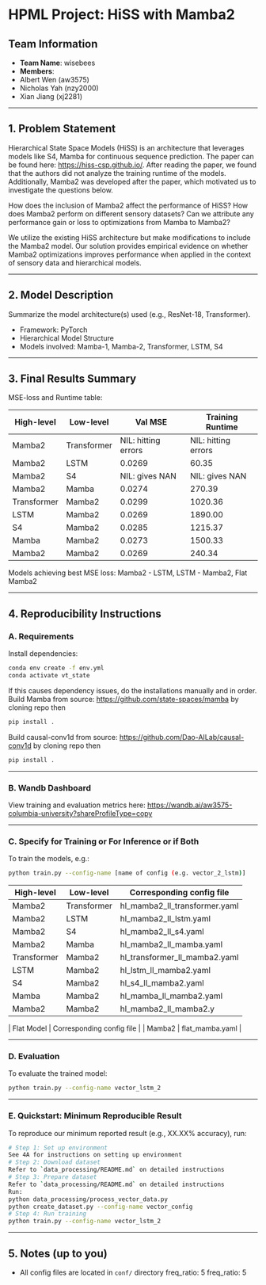 # HPML Project: HiSS with Mamba2
## Team Information
- **Team Name**: wisebees
- **Members**:
- Albert Wen (aw3575)
- Nicholas Yah (nzy2000)
- Xian Jiang (xj2281)
---
## 1. Problem Statement
Hierarchical State Space Models (HiSS) is an architecture that leverages models like S4, Mamba for continuous sequence prediction. The paper can be found here: https://hiss-csp.github.io/. After reading the paper, we found that the authors did not analyze the training runtime of the models. Additionally, Mamba2 was developed after the paper, which motivated us to investigate the questions below.

How does the inclusion of Mamba2 affect the performance of HiSS?
How does Mamba2 perform on different sensory datasets?
Can we attribute any performance gain or loss to optimizations from Mamba to Mamba2?

We utilize the existing HiSS architecture but make modifications to include the Mamba2 model. Our solution provides empirical evidence on whether Mamba2 optimizations improves performance when applied in the context of sensory data and hierarchical models.

---
## 2. Model Description
Summarize the model architecture(s) used (e.g., ResNet-18, Transformer).
- Framework: PyTorch
- Hierarchical Model Structure
- Models involved: Mamba-1, Mamba-2, Transformer, LSTM, S4
---
## 3. Final Results Summary
MSE-loss and Runtime table:

| High-level | Low-level | Val MSE | Training Runtime |
|----------------------|-------------|-------------|-------------|
| Mamba2 | Transformer | NIL: hitting errors | NIL: hitting errors |
| Mamba2 | LSTM | 0.0269 | 60.35 |
| Mamba2 | S4 | NIL: gives NAN | NIL: gives NAN |
| Mamba2 | Mamba | 0.0274 | 270.39 |
| Transformer | Mamba2 | 0.0299 | 1020.36 |
| LSTM | Mamba2 | 0.0269 | 1890.00 |
| S4 | Mamba2 | 0.0285 | 1215.37 |
| Mamba | Mamba2 | 0.0273 | 1500.33 |
| Mamba2 | Mamba2 | 0.0269 | 240.34 |



Models achieving best MSE loss: Mamba2 - LSTM, LSTM - Mamba2, Flat Mamba2

---
## 4. Reproducibility Instructions
### A. Requirements
Install dependencies:
```bash
conda env create -f env.yml
conda activate vt_state
```
If this causes dependency issues, do the installations manually and in order.
Build Mamba from source: https://github.com/state-spaces/mamba by cloning repo then
```bash
pip install .
```
Build causal-conv1d from source: https://github.com/Dao-AILab/causal-conv1d by cloning repo then
```bash
pip install .
```
---
### B. Wandb Dashboard
View training and evaluation metrics here: https://wandb.ai/aw3575-columbia-university?shareProfileType=copy

---
### C. Specify for Training or For Inference or if Both
To train the models, e.g.:
```bash
python train.py --config-name [name of config (e.g. vector_2_lstm)]
```
| High-level | Low-level | Corresponding config file | 
|----------------------|-------------|-------------|
| Mamba2 | Transformer | hl_mamba2_ll_transformer.yaml |
| Mamba2 | LSTM |  hl_mamba2_ll_lstm.yaml |
| Mamba2 | S4 |  hl_mamba2_ll_s4.yaml |
| Mamba2 | Mamba | hl_mamba2_ll_mamba.yaml |
| Transformer | Mamba2 | hl_transformer_ll_mamba2.yaml |
| LSTM | Mamba2 | hl_lstm_ll_mamba2.yaml |
| S4 | Mamba2 | hl_s4_ll_mamba2.yaml |
| Mamba | Mamba2 | hl_mamba_ll_mamba2.yaml |
| Mamba2 | Mamba2 | hl_mamba2_ll_mamba2.y|

| Flat Model | Corresponding config file | 
| Mamba2 | flat_mamba.yaml |


---
### D. Evaluation
To evaluate the trained model:
```bash
python train.py --config-name vector_lstm_2
```
---
### E. Quickstart: Minimum Reproducible Result
To reproduce our minimum reported result (e.g., XX.XX% accuracy), run:
```bash
# Step 1: Set up environment
See 4A for instructions on setting up environment
# Step 2: Download dataset
Refer to `data_processing/README.md` on detailed instructions
# Step 3: Prepare dataset
Refer to `data_processing/README.md` on detailed instructions
Run:
python data_processing/process_vector_data.py
python create_dataset.py --config-name vector_config
# Step 4: Run training
python train.py --config-name vector_lstm_2
```
---
## 5. Notes (up to you)
- All config files are located in `conf/` directory
freq_ratio: 5
    freq_ratio: 5

